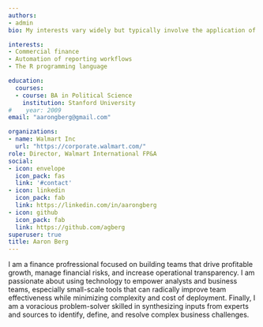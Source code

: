 ```yaml
---
authors:
- admin
bio: My interests vary widely but typically involve the application of math to the real world.

interests:
- Commercial finance
- Automation of reporting workflows
- The R programming language

education:
  courses:
  - course: BA in Political Science
    institution: Stanford University
#    year: 2009
email: "aarongberg@gmail.com"

organizations:
- name: Walmart Inc
  url: "https://corporate.walmart.com/"
role: Director, Walmart International FP&A
social:
- icon: envelope
  icon_pack: fas
  link: '#contact'
- icon: linkedin
  icon_pack: fab
  link: https://linkedin.com/in/aarongberg
- icon: github
  icon_pack: fab
  link: https://github.com/agberg
superuser: true
title: Aaron Berg
---
```


I am a finance profressional focused on building teams that drive profitable growth, manage financial risks, and increase operational transparency.  I am passionate about using technology to empower analysts and business teams, especially small-scale tools that can radically improve team effectiveness while minimizing complexity and cost of deployment.  Finally, I am a voracious problem-solver skilled in synthesizing inputs from experts and sources to identify, define, and resolve complex business challenges.